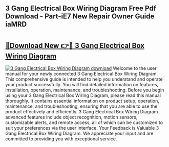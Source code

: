 ## 3 Gang Electrical Box Wiring Diagram Free Pdf Download - Part-iE7 New Repair Owner Guide iaMRD

# <h2><a href="http://dfkp6lg.blite.top/?on=3+Gang+Electrical+Box+Wiring+Diagram">🔗Download New 👉🔴 3 Gang Electrical Box Wiring Diagram</a></h2>

[![3 Gang Electrical Box Wiring Diagram download](https://i.imgur.com/lujVjoI.png)](http://dfkp6lg.blite.top/?on=3+Gang+Electrical+Box+Wiring+Diagram)
Welcome to the user manual for your newly connected 3 Gang Electrical Box Wiring Diagram. This comprehensive guide is intended to help you understand and operate your product successfully. You will find detailed information on features, installation, operation, maintenance, and troubleshooting. Before you begin using your 3 Gang Electrical Box Wiring Diagram, please read this manual thoroughly. It contains essential information on product setup, operation, maintenance, and troubleshooting, ensuring that you are able to use the product effectively and efficiently. 3 Gang Electrical Box Wiring Diagram advanced features include object recognition, motion sensors, customizable alerts, and remote access, all of which can be customized to suit your preferences via the user interface. Your Feedback is Valuable 3 Gang Electrical Box Wiring Diagram. We appreciate your input and are committed to providing you with exceptional service.
